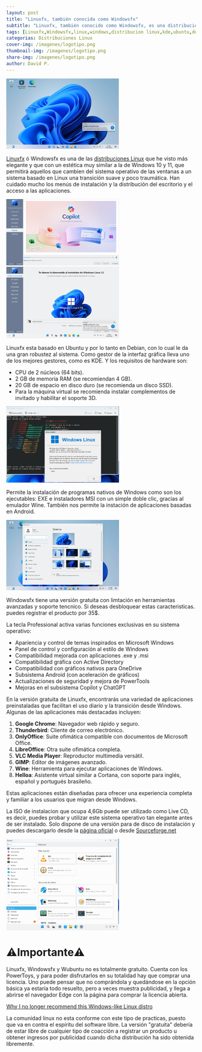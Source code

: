 ```yaml
---
layout: post
title: "Linuxfx, también conocida como Windowsfx"
subtitle: "Linuxfx, también conocido como Windowsfx, es una distribución de Linux diseñada para ofrecer una experiencia similar a la de Microsoft Windows, está orientado tanto a usuarios finales que buscan una transición suave desde Windows, como a empresas que buscan una alternativa más segura y rentable."
tags: [Linuxfx,Windowsfx,linux,windows,distribucion linux,kde,ubuntu,debian,windows 11,wine,exe,msi,64bits,android,GIMP,LibreOffice]
categorias: Distribuciones Linux
cover-img: /imagenes/logotipo.png
thumbnail-img: /imagenes/logotipo.png
share-img: /imagenes/logotipo.png
author: David P.
---
```


<img src="/imagenes/live-cd.png" alt="Menu de instalción" style="width:300px;"/>

[Linuxfx](https://linuxfx.org/) ó Windowsfx es una de las [distribuciones Linux](/paginas/distribuciones-linux.html) que he visto más elegante y que con un estética muy similar a la de Windows 10 y 11, que permitirá aquellos que cambien del sistema operativo de las ventanas a un sistema basado en Linux una transición suave y poco traumática. Han cuidado mucho los menús de instalación y la distribución del escritorio y el acceso a las aplicaciones.

<img src="/imagenes/instalar.png" alt="Menu de instalción" style="width:300px;"/>

<img src="/imagenes/instalacion.png" alt="Realizando la instalación" style="width:300px;"/>

Linuxfx esta basado en Ubuntu y por lo tanto en Debian, con lo cual le da una gran robustez al sistema. Como gestor de la interfaz gráfica lleva uno de los mejores gestores, como es KDE. Y los requisitos de hardware son:

- CPU de 2 núcleos (64 bits).
- 2 GB de memoria RAM (se recomiendan 4 GB).
- 20 GB de espacio en disco duro (se recomienda un disco SSD).
- Para la máquina virtual se recomienda instalar complementos de invitado y habilitar el soporte 3D.

<img src="/imagenes/version.png" alt="Versión y sistema de archivos" style="width:300px;"/>

Permite la instalación de programas nativos de Windows como son los ejecutables: EXE e instaladores MSI con un simple doble clic, gracias al emulador Wine. También nos permite la instación de aplicaciones basadas en Android.

<img src="/imagenes/configurar.png" alt="Menu de configuración" style="width:300px;"/>

Windowsfx tiene una versión gratuita con limtación en herramientas avanzadas y soporte tencnico. Si deseas desbloquear estas caracteristicas. puedes registrar el producto por 35$.

La tecla Professional activa varias funciones exclusivas en su sistema operativo:

- Apariencia y control de temas inspirados en Microsoft Windows
- Panel de control y configuración al estilo de Windows
- Compatibilidad mejorada con aplicaciones .exe y .msi
- Compatibilidad gráfica con Active Directory
- Compatibilidad con gráficos nativos para OneDrive
- Subsistema Android (con aceleración de gráficos)
- Actualizaciones de seguridad y mejora de PowerTools
- Mejoras en el subsistema Copilot y ChatGPT

En la versión gratuita de Linuxfx, encontrarás una variedad de aplicaciones preinstaladas que facilitan el uso diario y la transición desde Windows. Algunas de las aplicaciones más destacadas incluyen:

1. **Google Chrome**: Navegador web rápido y seguro.
2. **Thunderbird**: Cliente de correo electrónico.
3. **OnlyOffice**: Suite ofimática compatible con documentos de Microsoft Office.
4. **LibreOffice**: Otra suite ofimática completa.
5. **VLC Media Player**: Reproductor multimedia versátil.
6. **GIMP**: Editor de imágenes avanzado.
7. **Wine**: Herramienta para ejecutar aplicaciones de Windows.
8. **Helloa**: Asistente virtual similar a Cortana, con soporte para inglés, español y portugués brasileño.

Estas aplicaciones están diseñadas para ofrecer una experiencia completa y familiar a los usuarios que migran desde Windows.

La ISO  de instalacion que ocupa 4,6Gb puede ser utilizado como Live CD, es decir, puedes probar y utilizar este sistema operativo tan elegante  antes de ser instalado. Solo dispone de una versión para de disco de instalación y puedes descargarlo desde la [página oficial](https://linuxfx.org/download/) o desde [Sourceforge.net](https://sourceforge.net/projects/linuxfxdevil/files/)



<img src="/imagenes/instalacion-programas.png" alt="Centro de control instalación aplicaicones" style="width:300px;"/>

# ⚠️Importante⚠️

Linuxfx, Windowsfx y  Wubuntu no es totalmente gratuito. Cuenta con los PowerToys, y para poder disfrutarlos en su totalidad hay que comprar una licencia. Uno puede pensar que no comprándola y quedándose en la opción básica ya estaría todo resuelto, pero a veces muestra publicidad, y llega a abrirse el navegador Edge con la página para comprar la licencia abierta.

[Why I no longer recommend this Windows-like Linux distro](https://www.zdnet.com/article/why-i-no-longer-recommend-this-windows-like-linux-distro/)

La comunidad linux no esta conforme con este tipo de practicas, puesto que va en contra el espíritu del software libre. La versión "gratuita" debería de estar libre de cualquier tipo de coacción a registrar un producto u obtener ingresos por publicidad cuando dicha distribución ha sido obtenida libremente.
